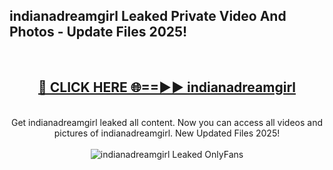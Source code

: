<h2>indianadreamgirl Leaked Private Video And Photos - Update Files 2025!</h2>
<br>
<div align="center">
<h2><a href="https://top-ai-tools.click/QrbHav" rel="nofollow">🔴 CLICK HERE 🌐==►► indianadreamgirl</a></h2>
<br>
Get indianadreamgirl leaked all content. Now you can access all videos and pictures of indianadreamgirl. New Updated Files 2025!
<br>
<br>
<a href="https://top-ai-tools.click/QrbHav" rel="nofollow" data-target="animated-image.originalLink"><img src="https://i.ibb.co.com/WyWwxjT/player-gif2.gif" alt="indianadreamgirl Leaked  OnlyFans" style="max-width: 100%; display: inline-block;" data-target="animated-image.originalImage"></a>
</div>
<br>
